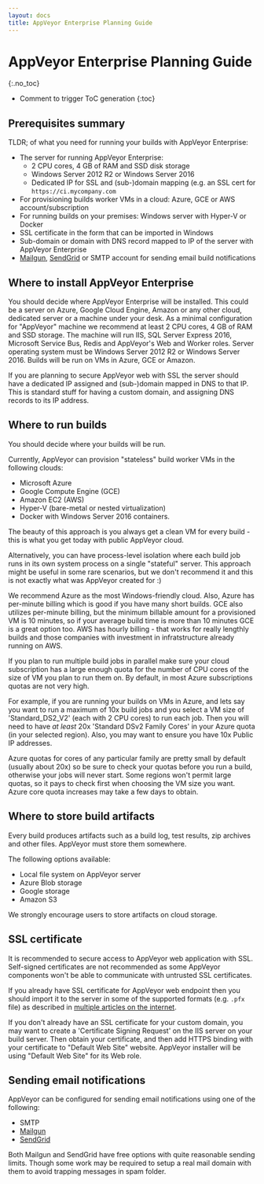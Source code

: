 ```yaml
---
layout: docs
title: AppVeyor Enterprise Planning Guide
---
```


<!-- markdownlint-disable MD022 MD032 -->
# AppVeyor Enterprise Planning Guide
{:.no_toc}

* Comment to trigger ToC generation
{:toc}
<!-- markdownlint-enable MD022 MD032 -->

## Prerequisites summary

TLDR; of what you need for running your builds with AppVeyor Enterprise:

* The server for running AppVeyor Enterprise:
    * 2 CPU cores, 4 GB of RAM and SSD disk storage
    * Windows Server 2012 R2 or Windows Server 2016
    * Dedicated IP for SSL and (sub-)domain mapping (e.g. an SSL cert for `https://ci.mycompany.com`
* For provisioning builds worker VMs in a cloud: Azure, GCE or AWS account/subscription
* For running builds on your premises: Windows server with Hyper-V or Docker
* SSL certificate in the form that can be imported in Windows
* Sub-domain or domain with DNS record mapped to IP of the server with AppVeyor Enterprise
* [Mailgun](https://www.mailgun.com/), [SendGrid](https://sendgrid.com/) or SMTP account for sending email build notifications

## Where to install AppVeyor Enterprise

You should decide where AppVeyor Enterprise will be installed.
This could be a server on Azure, Google Cloud Engine, Amazon or any other cloud, dedicated server or a machine under your desk.
As a minimal configuration for "AppVeyor" machine we recommend at least 2 CPU cores, 4 GB of RAM and SSD storage.
The machine will run IIS, SQL Server Express 2016, Microsoft Service Bus, Redis and AppVeyor's Web and Worker roles.
Server operating system must be Windows Server 2012 R2 or Windows Server 2016.
Builds will be run on VMs in Azure, GCE or Amazon.

If you are planning to secure AppVeyor web with SSL the server should have a dedicated IP assigned and (sub-)domain mapped in DNS to that IP. This is standard stuff for having a custom domain, and assigning DNS records to its IP address.

## Where to run builds

You should decide where your builds will be run.

Currently, AppVeyor can provision "stateless" build worker VMs in the following clouds:

* Microsoft Azure
* Google Compute Engine (GCE)
* Amazon EC2 (AWS)
* Hyper-V (bare-metal or nested virtualization)
* Docker with Windows Server 2016 containers.

The beauty of this approach is you always get a clean VM for every build - this is what you get today with public AppVeyor cloud.

Alternatively, you can have process-level isolation where each build job runs in its own system process on a single "stateful" server.
This approach might be useful in some rare scenarios, but we don't recommend it and this is not exactly what was AppVeyor created for :)

We recommend Azure as the most Windows-friendly cloud. Also, Azure has per-minute billing which is good if you have many short builds.
GCE also utilizes per-minute billing, but the minimum billable amount for a provisioned VM is 10 minutes, so if your average build time is more than 10 minutes GCE is a great option too. AWS has hourly billing - that works for really lengthly builds and those companies with investment in infratstructure already running on AWS.

If you plan to run multiple build jobs in parallel make sure your cloud subscription has a large enough quota for the number of CPU cores of the size of VM you plan to run them on. By default, in most Azure subscriptions quotas are not very high.

For example, if you are running your builds on VMs in Azure, and lets say you want to run a maximum of 10x build jobs and you select a VM size of 'Standard_DS2_V2' (each with 2 CPU cores) to run each job. Then you will need to have _at least_ 20x 'Standard DSv2 Family Cores' in your Azure quota (in your selected region). Also, you may want to ensure you have 10x Public IP addresses.

Azure quotas for cores of any particular family are pretty small by default (usually about 20x) so be sure to check your quotas before you run a build, otherwise your jobs will never start. Some regions won't permit large quotas, so it pays to check first when choosing the VM size you want. Azure core quota increases may take a few days to obtain.

## Where to store build artifacts

Every build produces artifacts such as a build log, test results, zip archives and other files. AppVeyor must store them somewhere.

The following options available:

* Local file system on AppVeyor server
* Azure Blob storage
* Google storage
* Amazon S3

We strongly encourage users to store artifacts on cloud storage.

## SSL certificate

It is recommended to secure access to AppVeyor web application with SSL. Self-signed certificates are not recommended as some AppVeyor components won't be able to communicate with untrusted SSL certificates.

If you already have SSL certificate for AppVeyor web endpoint then you should import it to the server in some of the supported formats (e.g. `.pfx` file) as described in [multiple articles on the internet](https://www.google.com/search?q=windows+server+import+certificate).

If you don't already have an SSL certificate for your custom domain, you may want to create a 'Certificate Signing Request' on the IIS server on your build server. Then obtain your certificate, and then add HTTPS binding with your certificate to "Default Web Site" website. AppVeyor installer will be using "Default Web Site" for its Web role.

## Sending email notifications

AppVeyor can be configured for sending email notifications using one of the following:

* SMTP
* [Mailgun](https://www.mailgun.com/)
* [SendGrid](https://sendgrid.com/)

Both Mailgun and SendGrid have free options with quite reasonable sending limits. Though some work may be required to setup a real mail domain with them to avoid trapping messages in spam folder.

